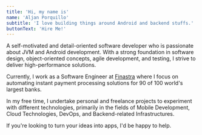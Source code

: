 ```yaml
---
title: 'Hi, my name is'
name: 'Aljan Porquillo'
subtitle: 'I love building things around Android and backend stuffs.'
buttonText: 'Hire Me!'
---
```


A self-motivated and detail-oriented software developer who is passionate about JVM and Android development. With a strong foundation in software design, object-oriented concepts, agile development, and testing, I strive to deliver high-performance solutions.

Currently, I work as a Software Engineer at [Finastra](https://www.finastra.com/) where I focus on automating instant payment processing solutions for 90 of 100 world's largest banks.

In my free time, I undertake personal and freelance projects to experiment with different technologies, primarily in the fields of Mobile Development, Cloud Technologies, DevOps, and Backend-related Infrastructures.

If you're looking to turn your ideas into apps, I'd be happy to help.

<!-- 
I also often contribute and gave back to the open-source community by contributing and engaging in a community discussion, adding PR features, submitting issues, and peer code reviews. -->
